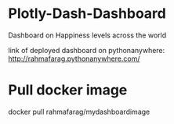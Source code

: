 # Plotly-Dash-Dashboard
Dashboard on Happiness levels across the world

link of deployed dashboard on pythonanywhere: http://rahmafarag.pythonanywhere.com/

# Pull docker image
docker pull rahmafarag/mydashboardimage